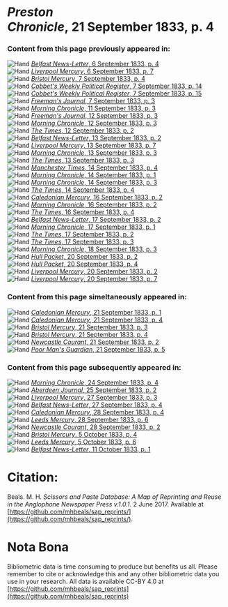 # *Preston Chronicle*, 21 September 1833, p. 4  
  
### Content from this page previously appeared in:  
![Hand](http://scissorsandpaste.net/wp-content/uploads/2017/06/smallhandpointer.png) [*Belfast News-Letter*, 6 September 1833, p. 4](https://mhbeals.github.io/sap_html/Belfast-News-Letter/Belfast-News-Letter-6-September-1833-p-4)  
![Hand](http://scissorsandpaste.net/wp-content/uploads/2017/06/smallhandpointer.png) [*Liverpool Mercury*, 6 September 1833, p. 7](https://mhbeals.github.io/sap_html/Liverpool-Mercury/Liverpool-Mercury-6-September-1833-p-7)  
![Hand](http://scissorsandpaste.net/wp-content/uploads/2017/06/smallhandpointer.png) [*Bristol Mercury*, 7 September 1833, p. 4](https://mhbeals.github.io/sap_html/Bristol-Mercury/Bristol-Mercury-7-September-1833-p-4)  
![Hand](http://scissorsandpaste.net/wp-content/uploads/2017/06/smallhandpointer.png) [*Cobbet's Weekly Political Register*, 7 September 1833, p. 14](https://mhbeals.github.io/sap_html/Cobbet's-Weekly-Political-Register/Cobbet's-Weekly-Political-Register-7-September-1833-p-14)  
![Hand](http://scissorsandpaste.net/wp-content/uploads/2017/06/smallhandpointer.png) [*Cobbet's Weekly Political Register*, 7 September 1833, p. 15](https://mhbeals.github.io/sap_html/Cobbet's-Weekly-Political-Register/Cobbet's-Weekly-Political-Register-7-September-1833-p-15)  
![Hand](http://scissorsandpaste.net/wp-content/uploads/2017/06/smallhandpointer.png) [*Freeman's Journal*, 7 September 1833, p. 3](https://mhbeals.github.io/sap_html/Freeman's-Journal/Freeman's-Journal-7-September-1833-p-3)  
![Hand](http://scissorsandpaste.net/wp-content/uploads/2017/06/smallhandpointer.png) [*Morning Chronicle*, 11 September 1833, p. 3](https://mhbeals.github.io/sap_html/Morning-Chronicle/Morning-Chronicle-11-September-1833-p-3)  
![Hand](http://scissorsandpaste.net/wp-content/uploads/2017/06/smallhandpointer.png) [*Freeman's Journal*, 12 September 1833, p. 3](https://mhbeals.github.io/sap_html/Freeman's-Journal/Freeman's-Journal-12-September-1833-p-3)  
![Hand](http://scissorsandpaste.net/wp-content/uploads/2017/06/smallhandpointer.png) [*Morning Chronicle*, 12 September 1833, p. 3](https://mhbeals.github.io/sap_html/Morning-Chronicle/Morning-Chronicle-12-September-1833-p-3)  
![Hand](http://scissorsandpaste.net/wp-content/uploads/2017/06/smallhandpointer.png) [*The Times*, 12 September 1833, p. 2](https://mhbeals.github.io/sap_html/The-Times/The-Times-12-September-1833-p-2)  
![Hand](http://scissorsandpaste.net/wp-content/uploads/2017/06/smallhandpointer.png) [*Belfast News-Letter*, 13 September 1833, p. 2](https://mhbeals.github.io/sap_html/Belfast-News-Letter/Belfast-News-Letter-13-September-1833-p-2)  
![Hand](http://scissorsandpaste.net/wp-content/uploads/2017/06/smallhandpointer.png) [*Liverpool Mercury*, 13 September 1833, p. 7](https://mhbeals.github.io/sap_html/Liverpool-Mercury/Liverpool-Mercury-13-September-1833-p-7)  
![Hand](http://scissorsandpaste.net/wp-content/uploads/2017/06/smallhandpointer.png) [*Morning Chronicle*, 13 September 1833, p. 3](https://mhbeals.github.io/sap_html/Morning-Chronicle/Morning-Chronicle-13-September-1833-p-3)  
![Hand](http://scissorsandpaste.net/wp-content/uploads/2017/06/smallhandpointer.png) [*The Times*, 13 September 1833, p. 3](https://mhbeals.github.io/sap_html/The-Times/The-Times-13-September-1833-p-3)  
![Hand](http://scissorsandpaste.net/wp-content/uploads/2017/06/smallhandpointer.png) [*Manchester Times*, 14 September 1833, p. 4](https://mhbeals.github.io/sap_html/Manchester-Times/Manchester-Times-14-September-1833-p-4)  
![Hand](http://scissorsandpaste.net/wp-content/uploads/2017/06/smallhandpointer.png) [*Morning Chronicle*, 14 September 1833, p. 1](https://mhbeals.github.io/sap_html/Morning-Chronicle/Morning-Chronicle-14-September-1833-p-1)  
![Hand](http://scissorsandpaste.net/wp-content/uploads/2017/06/smallhandpointer.png) [*Morning Chronicle*, 14 September 1833, p. 3](https://mhbeals.github.io/sap_html/Morning-Chronicle/Morning-Chronicle-14-September-1833-p-3)  
![Hand](http://scissorsandpaste.net/wp-content/uploads/2017/06/smallhandpointer.png) [*The Times*, 14 September 1833, p. 4](https://mhbeals.github.io/sap_html/The-Times/The-Times-14-September-1833-p-4)  
![Hand](http://scissorsandpaste.net/wp-content/uploads/2017/06/smallhandpointer.png) [*Caledonian Mercury*, 16 September 1833, p. 2](https://mhbeals.github.io/sap_html/Caledonian-Mercury/Caledonian-Mercury-16-September-1833-p-2)  
![Hand](http://scissorsandpaste.net/wp-content/uploads/2017/06/smallhandpointer.png) [*Morning Chronicle*, 16 September 1833, p. 2](https://mhbeals.github.io/sap_html/Morning-Chronicle/Morning-Chronicle-16-September-1833-p-2)  
![Hand](http://scissorsandpaste.net/wp-content/uploads/2017/06/smallhandpointer.png) [*The Times*, 16 September 1833, p. 4](https://mhbeals.github.io/sap_html/The-Times/The-Times-16-September-1833-p-4)  
![Hand](http://scissorsandpaste.net/wp-content/uploads/2017/06/smallhandpointer.png) [*Belfast News-Letter*, 17 September 1833, p. 2](https://mhbeals.github.io/sap_html/Belfast-News-Letter/Belfast-News-Letter-17-September-1833-p-2)  
![Hand](http://scissorsandpaste.net/wp-content/uploads/2017/06/smallhandpointer.png) [*Morning Chronicle*, 17 September 1833, p. 1](https://mhbeals.github.io/sap_html/Morning-Chronicle/Morning-Chronicle-17-September-1833-p-1)  
![Hand](http://scissorsandpaste.net/wp-content/uploads/2017/06/smallhandpointer.png) [*The Times*, 17 September 1833, p. 2](https://mhbeals.github.io/sap_html/The-Times/The-Times-17-September-1833-p-2)  
![Hand](http://scissorsandpaste.net/wp-content/uploads/2017/06/smallhandpointer.png) [*The Times*, 17 September 1833, p. 3](https://mhbeals.github.io/sap_html/The-Times/The-Times-17-September-1833-p-3)  
![Hand](http://scissorsandpaste.net/wp-content/uploads/2017/06/smallhandpointer.png) [*Morning Chronicle*, 18 September 1833, p. 3](https://mhbeals.github.io/sap_html/Morning-Chronicle/Morning-Chronicle-18-September-1833-p-3)  
![Hand](http://scissorsandpaste.net/wp-content/uploads/2017/06/smallhandpointer.png) [*Hull Packet*, 20 September 1833, p. 2](https://mhbeals.github.io/sap_html/Hull-Packet/Hull-Packet-20-September-1833-p-2)  
![Hand](http://scissorsandpaste.net/wp-content/uploads/2017/06/smallhandpointer.png) [*Hull Packet*, 20 September 1833, p. 4](https://mhbeals.github.io/sap_html/Hull-Packet/Hull-Packet-20-September-1833-p-4)  
![Hand](http://scissorsandpaste.net/wp-content/uploads/2017/06/smallhandpointer.png) [*Liverpool Mercury*, 20 September 1833, p. 2](https://mhbeals.github.io/sap_html/Liverpool-Mercury/Liverpool-Mercury-20-September-1833-p-2)  
![Hand](http://scissorsandpaste.net/wp-content/uploads/2017/06/smallhandpointer.png) [*Liverpool Mercury*, 20 September 1833, p. 7](https://mhbeals.github.io/sap_html/Liverpool-Mercury/Liverpool-Mercury-20-September-1833-p-7)  
  
### Content from this page simeltaneously appeared in:  
![Hand](http://scissorsandpaste.net/wp-content/uploads/2017/06/smallhandpointer.png) [*Caledonian Mercury*, 21 September 1833, p. 1](https://mhbeals.github.io/sap_html/Caledonian-Mercury/Caledonian-Mercury-21-September-1833-p-1)  
![Hand](http://scissorsandpaste.net/wp-content/uploads/2017/06/smallhandpointer.png) [*Caledonian Mercury*, 21 September 1833, p. 4](https://mhbeals.github.io/sap_html/Caledonian-Mercury/Caledonian-Mercury-21-September-1833-p-4)  
![Hand](http://scissorsandpaste.net/wp-content/uploads/2017/06/smallhandpointer.png) [*Bristol Mercury*, 21 September 1833, p. 3](https://mhbeals.github.io/sap_html/Bristol-Mercury/Bristol-Mercury-21-September-1833-p-3)  
![Hand](http://scissorsandpaste.net/wp-content/uploads/2017/06/smallhandpointer.png) [*Bristol Mercury*, 21 September 1833, p. 4](https://mhbeals.github.io/sap_html/Bristol-Mercury/Bristol-Mercury-21-September-1833-p-4)  
![Hand](http://scissorsandpaste.net/wp-content/uploads/2017/06/smallhandpointer.png) [*Newcastle Courant*, 21 September 1833, p. 2](https://mhbeals.github.io/sap_html/Newcastle-Courant/Newcastle-Courant-21-September-1833-p-2)  
![Hand](http://scissorsandpaste.net/wp-content/uploads/2017/06/smallhandpointer.png) [*Poor Man's Guardian*, 21 September 1833, p. 5](https://mhbeals.github.io/sap_html/Poor-Man's-Guardian/Poor-Man's-Guardian-21-September-1833-p-5)  
  
### Content from this page subsequently appeared in:  
![Hand](http://scissorsandpaste.net/wp-content/uploads/2017/06/smallhandpointer.png) [*Morning Chronicle*, 24 September 1833, p. 4](https://mhbeals.github.io/sap_html/Morning-Chronicle/Morning-Chronicle-24-September-1833-p-4)  
![Hand](http://scissorsandpaste.net/wp-content/uploads/2017/06/smallhandpointer.png) [*Aberdeen Journal*, 25 September 1833, p. 2](https://mhbeals.github.io/sap_html/Aberdeen-Journal/Aberdeen-Journal-25-September-1833-p-2)  
![Hand](http://scissorsandpaste.net/wp-content/uploads/2017/06/smallhandpointer.png) [*Liverpool Mercury*, 27 September 1833, p. 3](https://mhbeals.github.io/sap_html/Liverpool-Mercury/Liverpool-Mercury-27-September-1833-p-3)  
![Hand](http://scissorsandpaste.net/wp-content/uploads/2017/06/smallhandpointer.png) [*Belfast News-Letter*, 27 September 1833, p. 4](https://mhbeals.github.io/sap_html/Belfast-News-Letter/Belfast-News-Letter-27-September-1833-p-4)  
![Hand](http://scissorsandpaste.net/wp-content/uploads/2017/06/smallhandpointer.png) [*Caledonian Mercury*, 28 September 1833, p. 4](https://mhbeals.github.io/sap_html/Caledonian-Mercury/Caledonian-Mercury-28-September-1833-p-4)  
![Hand](http://scissorsandpaste.net/wp-content/uploads/2017/06/smallhandpointer.png) [*Leeds Mercury*, 28 September 1833, p. 6](https://mhbeals.github.io/sap_html/Leeds-Mercury/Leeds-Mercury-28-September-1833-p-6)  
![Hand](http://scissorsandpaste.net/wp-content/uploads/2017/06/smallhandpointer.png) [*Newcastle Courant*, 28 September 1833, p. 2](https://mhbeals.github.io/sap_html/Newcastle-Courant/Newcastle-Courant-28-September-1833-p-2)  
![Hand](http://scissorsandpaste.net/wp-content/uploads/2017/06/smallhandpointer.png) [*Bristol Mercury*, 5 October 1833, p. 4](https://mhbeals.github.io/sap_html/Bristol-Mercury/Bristol-Mercury-5-October-1833-p-4)  
![Hand](http://scissorsandpaste.net/wp-content/uploads/2017/06/smallhandpointer.png) [*Leeds Mercury*, 5 October 1833, p. 6](https://mhbeals.github.io/sap_html/Leeds-Mercury/Leeds-Mercury-5-October-1833-p-6)  
![Hand](http://scissorsandpaste.net/wp-content/uploads/2017/06/smallhandpointer.png) [*Belfast News-Letter*, 11 October 1833, p. 1](https://mhbeals.github.io/sap_html/Belfast-News-Letter/Belfast-News-Letter-11-October-1833-p-1)  


# Citation: 

Beals. M. H. *Scissors and Paste Database: A Map of Reprinting and Reuse in the Anglophone Newspaper Press v.1.0.1.* 2 June 2017. Available at [https://github.com/mhbeals/sap_reprints/](https://github.com/mhbeals/sap_reprints/). 

# Nota Bona

Bibliometric data is time consuming to produce but benefits us all. Please remember to cite or acknowledge this and any other bibliometric data you use in your research. All data is available CC-BY 4.0 at [https://github.com/mhbeals/sap_reprints](https://github.com/mhbeals/sap_reprints)